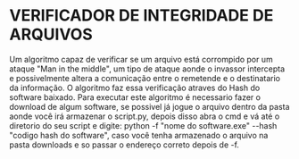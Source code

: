 # VERIFICADOR DE INTEGRIDADE DE ARQUIVOS
 Um algoritmo capaz de verificar se um arquivo está corrompido por um ataque "Man in the middle", um tipo de ataque aonde o invassor intercepta e possivelmente altera a comunicação entre o remetende e o destinatario da informação. O algoritmo faz essa verificação atraves do Hash do software baixado. Para executar este algoritmo é necessario fazer o download de algum software, se possivel já jogue o arquivo dentro da pasta aonde você irá armazenar o script.py, depois disso abra o cmd e vá até o diretorio do seu script e digite: python -f "nome do software.exe" --hash "codigo hash do software", caso você tenha armazenado o arquivo na pasta downloads e so passar o endereço correto depois de -f.
